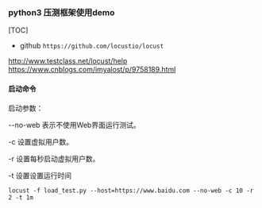 ### python3 压测框架使用demo

[TOC]

- github ```https://github.com/locustio/locust```


http://www.testclass.net/locust/help
https://www.cnblogs.com/imyalost/p/9758189.html

#### 启动命令

启动参数：

--no-web 表示不使用Web界面运行测试。

-c 设置虚拟用户数。

-r 设置每秒启动虚拟用户数。

-t 设置设置运行时间

```
locust -f load_test.py --host=https://www.baidu.com --no-web -c 10 -r 2 -t 1m
```

